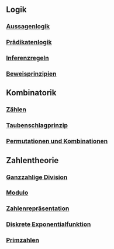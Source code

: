## Logik
### [Aussagenlogik](aussagenlogik.md)
### [Prädikatenlogik](praedikatenlogik.md)
### [Inferenzregeln](ableitungsregeln.md)
### [Beweisprinzipien](beweisprinzipien.md)
## Kombinatorik
### [Zählen](zaehlen.md)
### [Taubenschlagprinzip](taubenschlag.md)
### [Permutationen und Kombinationen](permutationen-kombinationen.md)
## Zahlentheorie
### [Ganzzahlige Division](ganzzahlige-division.md)
### [Modulo](modulo.md)
### [Zahlenrepräsentation](zahlenrepraesentation.md)
### [Diskrete Exponentialfunktion](diskrete-exponentialfunktion.md)
### [Primzahlen](primzahlen.md)
